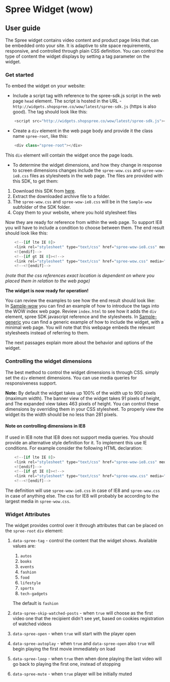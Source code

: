 # Spree Widget (wow)

## User guide

The Spree widget contains video content and product page links that can be embedded onto your site. It is adaptive to site space requirements, responsive, and controlled through plain CSS definition. You can control the type of content the widget displays by setting a tag parameter on the widget.


### Get started

To embed the widget on your website:

- Include a script tag with reference to the spree-sdk.js script in the web page `head` element. The script is hosted in the URL - `http://widgets.shopspree.co/wow/latest/spree-sdk.js` (https is also good).
 The tag should look like this:

````javascript
    <script src="http://widgets.shopspree.co/wow/latest/spree-sdk.js"></script>
````

- Create a `div` element in the web page body and provide it the class name `spree-root`, like this:

````javascript
    <div class="spree-root"></div>
````

This `div` element will contain the widget once the page loads.

- To determine the widget dimensions, and how they change in response to screen dimensions changes include the `spree-wow.css` and `spree-wow-ie8.css` files as stylesheets in the  web page. The files are provided with this SDK, to get them:

1. Download this SDK from  [here](https://github.com/shopspree/spree-wow-public/archive/master.zip).
2. Extract the downloaded archive file to a folder. 
3. The `spree-wow.css` and `spree-wow-ie8.css` will be in the `Sample-wow` subfolder of the SDK folder.
4. Copy them to your website, where you hold stylesheet files

Now they are ready for reference from within the web page. To support IE8 you will have to include a condition to choose between them. The end result should look like this:

````javascript
    <!--[if lte IE 8]>
    <link rel="stylesheet" type="text/css" href="spree-wow-ie8.css" media="all">
    <![endif]-->
    <!--[if gt IE 8]><!-->
    <link rel="stylesheet" type="text/css" href="spree-wow.css" media="all">
    <!--<![endif]-->
````

*(note that the css references exact location is dependent on where you placed them in relation to the web page)*

**The widget is now ready for operation!**   

You can review the examples to see how the end result should look like:   
In [Sample-wow](https://github.com/shopspree/spree-wow-public/tree/master/Sample-wow) you can find an example of how to introduce the tags into the WOW index web page. Review `index.html` to see how it adds the `div` element, spree SDK javascript reference and the stylesheets.
In [Sample-generic](https://github.com/shopspree/spree-wow-public/tree/master/Sample-generic) you can find a generic example of how to include the widget, with a minimal web page. You will note that this webpage embeds the relevant stylesheets instead of referring to them.

The next passages explain more about the behavior and options of the widget.

### Controlling the widget dimensions

The best method to control the widget dimensions is through CSS. simply set the `div` element dimensions.
You can use media queries for responsiveness support.

**Note:** By default the widget takes up 100% of the width up to 900 pixels (maximum width).
The banner view of the widget takes 91 pixels of height, and The expanded view takes 463 pixels of height.
You can control these dimensions by overriding them in your CSS stylesheet.
To properly view the widget its the width should be no less than 281 pixels.


#### Note on controlling dimensions in IE8
If used in IE8 note that IE8 does not support media queries. You should provide an alternative style definition for it.
To implement this use IE conditions. For example consider the following HTML declaration:

````javascript
    <!--[if lte IE 8]>
    <link rel="stylesheet" type="text/css" href="spree-wow-ie8.css" media="all">
    <![endif]-->
    <!--[if gt IE 8]><!-->
    <link rel="stylesheet" type="text/css" href="spree-wow.css" media="all">
    <!--<![endif]-->
````

The definition will use `spree-wow-ie8.css` in case of IE8 and `spree-wow.css` in case of anything else. The css for IE8 will probably be according to the largest media in `spree-wow.css`.

### Widget Attributes

The widget provides control over it through attributes that can be placed on the `spree-root` `div` element:

1. `data-spree-tag` - control the content that the widget shows. Available values are:
    1. `autos`
    2. `books`
    3. `events`
    4. `fashion`
    5. `food`
    6. `lifestyle`
    7. `sports`
    8. `tech-gadgets`

    The default is `fashion`
2. `data-spree-skip-watched-posts` - when `true` will choose as the first video one that the recipient didn't see yet, based on cookies registration of watched videos
3. `data-spree-open` - when `true` will start with the player open
4. `data-spree-autoplay` - when `true` and `data-spree-open` also `true` will begin playing the first movie immediately on load
5. `data-spree-loop` -  when `true` then when done playing the last video will go back to playing the first one, instead of stopping
6. `data-spree-mute` - when `true` player will be initially muted
